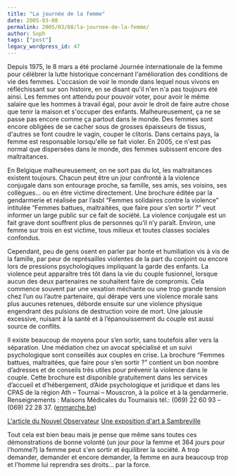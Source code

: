 ```yaml
---
title: "La journée de la femme"
date: 2005-03-08
permalink: 2005/03/08/la-journee-de-la-femme/
author: Soph
tags: ["post"]
legacy_wordpress_id: 47
---
```


Depuis 1975, le 8 mars a été proclamé Journée internationale de la femme pour célébrer la lutte historique concernant l'amélioration des conditions de vie des femmes. L'occasion de voir le monde dans lequel nous vivons en réfléchissant sur son histoire, en se disant qu'il n'en n'a pas toujours été ainsi. Les femmes ont attendu pour pouvoir voter, pour avoir le même salaire que les hommes à travail égal, pour avoir le droit de faire autre chose que tenir la maison et s'occuper des enfants. Malheureusement, ça ne se passe pas encore comme ça partout dans le monde. Des femmes sont encore obligées de se cacher sous de grosses épaisseurs de tissus, d'autres se font coudre le vagin, couper le clitoris. Dans certains pays, la femme est responsable lorsqu'elle se fait violer. En 2005, ce n'est pas normal que dispersées dans le monde, des femmes subissent encore des maltraitances.

En Belgique malheureusement, on ne sort pas du lot, les maltraitances existent toujours.
Chacun peut être un jour confronté à la violence conjugale dans son entourage proche, sa famille, ses amis, ses voisins, ses collègues… ou en être victime directement. Une brochure éditée par la gendarmerie et réalisée par l’asbl “Femmes solidaires contre la violence” intitulée “Femmes battues, maltraitées, que faire pour s’en sortir ?” veut informer un large public sur ce fait de société. La violence conjugale est un fait grave dont souffrent plus de personnes qu’il n’y paraît. Environ, une femme sur trois en est victime, tous milieux et toutes classes sociales confondus.

Cependant, peu de gens osent en parler par honte et humiliation vis à vis de la famille, par peur de représailles violentes de la part du conjoint ou encore lors de pressions psychologiques impliquant la garde des enfants. La violence peut apparaître très tôt dans la vie du couple fusionnel, lorsque aucun des deux partenaires ne souhaitent faire de compromis. Cela commence souvent par une vexation méchante ou une trop grande tension chez l’un ou l’autre partenaire, qui dérape vers une violence morale sans plus aucunes retenues, déborde ensuite sur une violence physique engendrant des pulsions de destruction voire de mort. Une jalousie excessive, nuisant à la santé et à l’épanouissement du couple est aussi source de conflits.

<!-- excerpt -->

Il existe beaucoup de moyens pour s’en sortir, sans toutefois aller vers la séparation. Une médiation chez un avocat spécialisé et un suivi psychologique sont conseillés aux couples en crise. La brochure “Femmes battues, maltraitées, que faire pour s’en sortir ?” contient un bon nombre d’adresses et de conseils très utiles pour prévenir la violence dans le couple. Cette brochure est disponible gratuitement dans les services d’accueil et d’hébergement, d’Aide psychologique et juridique et dans les CPAS de la région Ath – Tournai – Mouscron, à la police et à la gendarmerie. Renseignements : Maisons Médicales du Tournaisis tél.: (069) 22 60 93 – (069) 22 28 37. (<a hreflang="fr" href="http://www.enmarche.be">enmarche.be</a>)

<a hreflang="fr" href="http://permanent.nouvelobs.com/societe/20050307.FAP9267.html?1846">L'article du Nouvel Observateur</a>
<a hreflang="fr" href="http://www.journeedelafemme.com/belgique/sambreville.htm">Une exposition d'art à Sambreville</a>

Tout cela est bien beau mais je pense que même sans toutes ces démonstrations de bonne volonté (un jour pour la femme et 364 jours pour l'homme?) la femme peut s'en sortir et équilibrer la société. A trop demander, demander et encore demander, la femme en aura beaucoup trop et l'homme lui reprendra ses droits... par la force.
